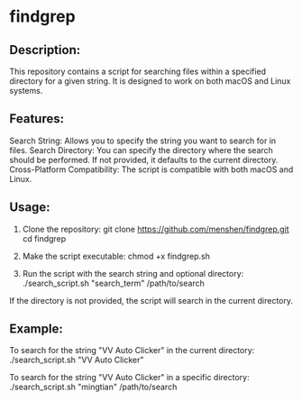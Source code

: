 # findgrep

## Description:

This repository contains a script for searching files within a specified directory for a given string. It is designed to work on both macOS and Linux systems.


## Features:

Search String: Allows you to specify the string you want to search for in files.
Search Directory: You can specify the directory where the search should be performed. If not provided, it defaults to the current directory.
Cross-Platform Compatibility: The script is compatible with both macOS and Linux.


## Usage:

1. Clone the repository:
git clone https://github.com/menshen/findgrep.git
cd findgrep

2. Make the script executable:
chmod +x findgrep.sh

3. Run the script with the search string and optional directory:
./search_script.sh "search_term" /path/to/search

If the directory is not provided, the script will search in the current directory.


## Example:

To search for the string "VV Auto Clicker" in the current directory:
./search_script.sh "VV Auto Clicker"

To search for the string "VV Auto Clicker" in a specific directory:
./search_script.sh "mingtian" /path/to/search

